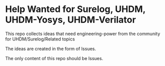 # Help Wanted for Surelog, UHDM, UHDM-Yosys, UHDM-Verilator
This repo collects ideas that need engineering-power from the community for UHDM/Surelog/Related topics

The ideas are created in the form of Issues.

The only content of this repo should be Issues.
